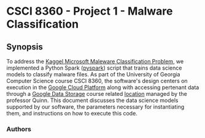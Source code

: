 # CSCI 8360 - Project 1 - Malware Classification

## Synopsis

To address the [Kaggel Microsoft Maleware Classification Problem](https://www.kaggle.com/c/malware-classification), we implemented
a Python Spark ([pyspark](https://spark.apache.org/docs/2.2.1/api/python/pyspark.html)) script that trains data science models to 
classify malware files. As part of the University of Georgia Computer Science course CSCI 8360, the software's design centers on execution
in the [Google Cloud Platform](https://cloud.google.com/) along with accessing pertenant data through a 
[Google Data Storage](https://cloud.google.com/storage/) course related 
[location](https://console.cloud.google.com/storage/browser/uga-dsp/project1) 
managed by the professor Quinn. This document discusses the data science models supported by our software, the parameters necessary for 
instantiating them, and instructions on how to execute this code.

### Authors

